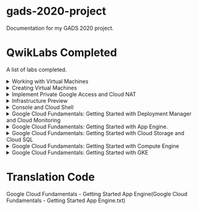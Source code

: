 # gads-2020-project
Documentation for my GADS 2020 project.

# QwikLabs Completed
A list of labs completed.
<details>
  <summary>Working with Virtual Machines</summary>
  <img src="1.png" />
</details>

<details>
  <summary>Creating Virtual Machines</summary>
  <img src="2.png" />
</details>

<details>
  <summary>Implement Private Google Access and Cloud NAT</summary>
  <img src="3.png" />
</details>

<details>
  <summary>Infrastructure Preview</summary>
  <img src="4.png" />
</details>

<details>
  <summary>Console and Cloud Shell</summary>
  <img src="5.png" />
</details>

<details>
  <summary>Google Cloud Fundamentals: Getting Started with Deployment Manager and Cloud Monitoring</summary>
  <img src="6.png" />
</details>

<details>
  <summary>Google Cloud Fundamentals: Getting Started with App Engine.</summary>
  <img src="7.png" />
</details>

<details>
  <summary>Google Cloud Fundamentals: Getting Started with Cloud Storage and Cloud SQL</summary>
  <img src="8.png" />
</details>

<details>
  <summary>Google Cloud Fundamentals: Getting Started with Compute Engine</summary>
  <img src="9.png" />
</details>

<details>
  <summary>Google Cloud Fundamentals: Getting Started with GKE</summary>
  <img src="10.png" />
</details>

# Translation Code
Google Cloud Fundamentals -  Getting Started App Engine(Google Cloud Fundamentals -  Getting Started App Engine.txt)

